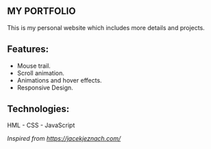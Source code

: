 ## MY PORTFOLIO
This is my personal website which includes more details and projects.

## Features:
- Mouse trail.
- Scroll animation.
- Animations and hover effects.
- Responsive Design.

## Technologies:
HML - CSS - JavaScript



_Inspired from https://jacekjeznach.com/_
